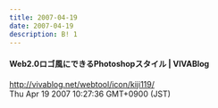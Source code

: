 ```yaml
---
title: 2007-04-19
date: 2007-04-19
description: B! 1
---
```


#### Web2.0ロゴ風にできるPhotoshopスタイル | VIVABlog
http://vivablog.net/webtool/icon/kiji119/<br>
Thu Apr 19 2007 10:27:36 GMT+0900 (JST)<br>


